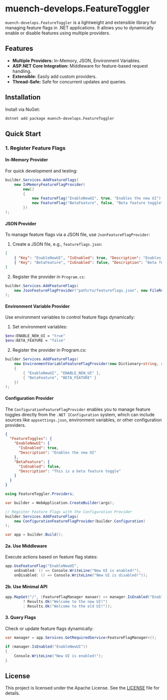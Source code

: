 # muench-develops.FeatureToggler

`muench-develops.FeatureToggler` is a lightweight and extensible library for managing feature flags in .NET applications. It allows you to dynamically enable or disable features using multiple providers.

## Features

- **Multiple Providers:** In-Memory, JSON, Environment Variables.
- **ASP.NET Core Integration:** Middleware for feature-based request handling.
- **Extensible:** Easily add custom providers.
- **Thread-Safe:** Safe for concurrent updates and queries.

## Installation

Install via NuGet:

```bash
dotnet add package muench-develops.FeatureToggler
```

## Quick Start
### 1. Register Feature Flags
#### In-Memory Provider
For quick development and testing:
```csharp
builder.Services.AddFeatureFlags(
    new InMemoryFeatureFlagProvider(
        new[]
        {
            new FeatureFlag("EnableNewUI", true, "Enables the new UI"),
            new FeatureFlag("BetaFeature", false, "Beta feature toggle")
        })
);
```
#### JSON Provider
To manage feature flags via a JSON file, use `JsonFeatureFlagProvider`:

1. Create a JSON file, e.g., `featureflags.json`:
```json
[
    { "Key": "EnableNewUI", "IsEnabled": true, "Description": "Enables the new UI" },
    { "Key": "BetaFeature", "IsEnabled": false, "Description": "Beta feature toggle" }
]
```
2. Register the provider in `Program.cs`:

```csharp
builder.Services.AddFeatureFlags(
    new JsonFeatureFlagProvider("path/to/featureflags.json", new FileReader())
);
```

#### Environment Variable Provider
Use environment variables to control feature flags dynamically:

1. Set environment variables:
```bash
$env:ENABLE_NEW_UI = "true"
$env:BETA_FEATURE = "false"
```
2. Register the provider in Program.cs:

```csharp
builder.Services.AddFeatureFlags(
    new EnvironmentVariableFeatureFlagProvider(new Dictionary<string, string>
    {
        { "EnableNewUI", "ENABLE_NEW_UI" },
        { "BetaFeature", "BETA_FEATURE" }
    })
);
```
#### Configuration Provider
The `ConfigurationFeatureFlagProvider` enables you to manage feature toggles directly from the `.NET IConfiguration` system, which can include sources like `appsettings.json`, environment variables, or other configuration providers.

```json
{
  "FeatureToggles": {
    "EnableNewUI": {
      "IsEnabled": true,
      "Description": "Enables the new UI"
    },
    "BetaFeature": {
      "IsEnabled": false,
      "Description": "This is a beta feature toggle"
    }
  }
}

```

```csharp
using FeatureToggler.Providers;

var builder = WebApplication.CreateBuilder(args);

// Register Feature Flags with the Configuration Provider
builder.Services.AddFeatureFlags(
    new ConfigurationFeatureFlagProvider(builder.Configuration)
);

var app = builder.Build();
```

#### 2a. Use Middleware
Execute actions based on feature flag states:
```csharp
app.UseFeatureFlag("EnableNewUI",
    onEnabled: () => Console.WriteLine("New UI is enabled!"),
    onDisabled: () => Console.WriteLine("New UI is disabled!"));
```

#### 2b. Use Minimal API
```csharp
app.MapGet("/", (FeatureFlagManager manaer) => manager.IsEnabled("EnableNewUI")
        ? Results.Ok("Welcome to the new UI!")
        : Results.Ok("Welcome to the old UI!"));
```

#### 3. Query Flags
Check or update feature flags dynamically:

```csharp
var manager = app.Services.GetRequiredService<FeatureFlagManager>();

if (manager.IsEnabled("EnableNewUI"))
{
    Console.WriteLine("New UI is enabled!");
}

```
## License
This project is licensed under the Apache License. See the [LICENSE](https://github.com/muench-develops/FeatureToggler/blob/main/LICENSE) file for details.
